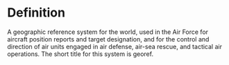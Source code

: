 # Definition

A geographic reference system for the world, used in the Air Force for
aircraft position reports and target designation, and for the control
and direction of air units engaged in air defense, air-sea rescue, and
tactical air operations. The short title for this system is georef.
